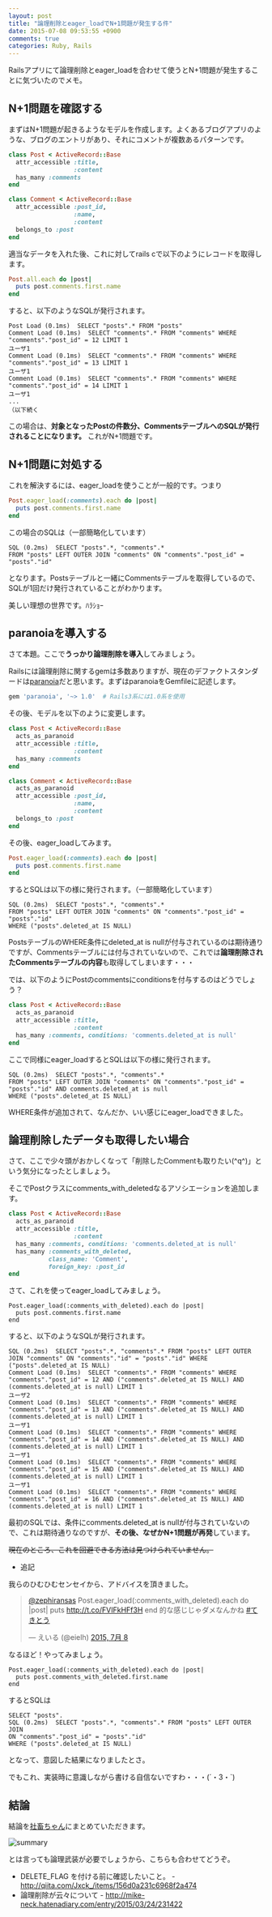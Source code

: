 ```yaml
---
layout: post
title: "論理削除とeager_loadでN+1問題が発生する件"
date: 2015-07-08 09:53:55 +0900
comments: true
categories: Ruby, Rails
---
```


Railsアプリにて論理削除とeager_loadを合わせて使うとN+1問題が発生することに気づいたのでメモ。

## N+1問題を確認する

まずはN+1問題が起きるようなモデルを作成します。よくあるブログアプリのような、ブログのエントリがあり、それにコメントが複数あるパターンです。

``` ruby
class Post < ActiveRecord::Base
  attr_accessible :title,
                  :content
  has_many :comments
end

class Comment < ActiveRecord::Base
  attr_accessible :post_id,
                  :name,
                  :content
  belongs_to :post
end
```

適当なデータを入れた後、これに対してrails cで以下のようにレコードを取得します。

``` ruby
Post.all.each do |post|
  puts post.comments.first.name
end
```

すると、以下のようなSQLが発行されます。

```
Post Load (0.1ms)  SELECT "posts".* FROM "posts"
Comment Load (0.1ms)  SELECT "comments".* FROM "comments" WHERE "comments"."post_id" = 12 LIMIT 1
ユーザ1
Comment Load (0.1ms)  SELECT "comments".* FROM "comments" WHERE "comments"."post_id" = 13 LIMIT 1
ユーザ1
Comment Load (0.1ms)  SELECT "comments".* FROM "comments" WHERE "comments"."post_id" = 14 LIMIT 1
ユーザ1
...
（以下続く
```

この場合は、**対象となったPostの件数分、CommentsテーブルへのSQLが発行されることになります。** これがN+1問題です。

## N+1問題に対処する

これを解決するには、eager_loadを使うことが一般的です。つまり

``` ruby
Post.eager_load(:comments).each do |post|
  puts post.comments.first.name
end
```

この場合のSQLは（一部簡略化しています）

```
SQL (0.2ms)  SELECT "posts".*, "comments".*
FROM "posts" LEFT OUTER JOIN "comments" ON "comments"."post_id" = "posts"."id"
```

となります。Postsテーブルと一緒にCommentsテーブルを取得しているので、SQLが1回だけ発行されていることがわかります。

美しい理想の世界です。ﾊﾗｼｮｰ

## paranoiaを導入する

さて本題。ここで**うっかり論理削除を導入**してみましょう。

Railsには論理削除に関するgemは多数ありますが、現在のデファクトスタンダードは[paranoia](https://github.com/radar/paranoia)だと思います。まずはparanoiaをGemfileに記述します。

``` ruby Gemfile
gem 'paranoia', '~> 1.0'  # Rails3系には1.0系を使用
```

その後、モデルを以下のように変更します。

``` ruby
class Post < ActiveRecord::Base
  acts_as_paranoid
  attr_accessible :title,
                  :content
  has_many :comments
end

class Comment < ActiveRecord::Base
  acts_as_paranoid
  attr_accessible :post_id,
                  :name,
                  :content
  belongs_to :post
end
```

その後、eager_loadしてみます。

``` ruby
Post.eager_load(:comments).each do |post|
  puts post.comments.first.name
end
```

するとSQLは以下の様に発行されます。（一部簡略化しています）

```
SQL (0.2ms)  SELECT "posts".*, "comments".*
FROM "posts" LEFT OUTER JOIN "comments" ON "comments"."post_id" = "posts"."id"
WHERE ("posts".deleted_at IS NULL)
```

PostsテーブルのWHERE条件にdeleted_at is nullが付与されているのは期待通りですが、Commentsテーブルには付与されていないので、これでは**論理削除されたCommentsテーブルの内容**も取得してしまいます・・・

では、以下のようにPostのcommentsにconditionsを付与するのはどうでしょう？

``` ruby
class Post < ActiveRecord::Base
  acts_as_paranoid
  attr_accessible :title,
                  :content
  has_many :comments, conditions: 'comments.deleted_at is null'
end
```

ここで同様にeager_loadするとSQLは以下の様に発行されます。

```
SQL (0.2ms)  SELECT "posts".*, "comments".*
FROM "posts" LEFT OUTER JOIN "comments" ON "comments"."post_id" = "posts"."id" AND comments.deleted_at is null
WHERE ("posts".deleted_at IS NULL)
```

WHERE条件が追加されて、なんだか、いい感じにeager_loadできました。

## 論理削除したデータも取得したい場合

さて、ここで少々頭がおかしくなって「削除したCommentも取りたい(^q^)」という気分になったとしましょう。

そこでPostクラスにcomments_with_deletedなるアソシエーションを追加します。

``` ruby
class Post < ActiveRecord::Base
  acts_as_paranoid
  attr_accessible :title,
                  :content
  has_many :comments, conditions: 'comments.deleted_at is null'
  has_many :comments_with_deleted,
           class_name: 'Comment',
           foreign_key: :post_id
end
```

さて、これを使ってeager_loadしてみましょう。

```
Post.eager_load(:comments_with_deleted).each do |post|
  puts post.comments.first.name
end
```

すると、以下のようなSQLが発行されます。

```
SQL (0.2ms)  SELECT "posts".*, "comments".* FROM "posts" LEFT OUTER JOIN "comments" ON "comments"."id" = "posts"."id" WHERE ("posts".deleted_at IS NULL)
Comment Load (0.1ms)  SELECT "comments".* FROM "comments" WHERE "comments"."post_id" = 12 AND ("comments".deleted_at IS NULL) AND (comments.deleted_at is null) LIMIT 1
ユーザ2
Comment Load (0.1ms)  SELECT "comments".* FROM "comments" WHERE "comments"."post_id" = 13 AND ("comments".deleted_at IS NULL) AND (comments.deleted_at is null) LIMIT 1
ユーザ1
Comment Load (0.1ms)  SELECT "comments".* FROM "comments" WHERE "comments"."post_id" = 14 AND ("comments".deleted_at IS NULL) AND (comments.deleted_at is null) LIMIT 1
ユーザ1
Comment Load (0.1ms)  SELECT "comments".* FROM "comments" WHERE "comments"."post_id" = 15 AND ("comments".deleted_at IS NULL) AND (comments.deleted_at is null) LIMIT 1
ユーザ1
Comment Load (0.1ms)  SELECT "comments".* FROM "comments" WHERE "comments"."post_id" = 16 AND ("comments".deleted_at IS NULL) AND (comments.deleted_at is null) LIMIT 1
```

最初のSQLでは、条件にcomments.deleted_at is nullが付与されていないので、これは期待通りなのですが、**その後、なぜかN+1問題が再発**しています。

~~現在のところ、これを回避できる方法は見つけられていません。~~

- 追記

我らのひむひむセンセイから、アドバイスを頂きました。

<blockquote class="twitter-tweet" lang="ja"><p lang="ja" dir="ltr"><a href="https://twitter.com/zephiransas">@zephiransas</a> &#10;Post.eager_load(:comments_with_deleted).each do |post|&#10; puts <a href="http://t.co/FVIFkHFf3H">http://t.co/FVIFkHFf3H</a>&#10;end&#10;的な感じじゃダメなんかね <a href="https://twitter.com/hashtag/%E3%81%A6%E3%81%8D%E3%81%A8%E3%81%86?src=hash">#てきとう</a></p>&mdash; えいる (@eielh) <a href="https://twitter.com/eielh/status/618621108854652929">2015, 7月 8</a></blockquote>
<script async src="//platform.twitter.com/widgets.js" charset="utf-8"></script>

なるほど！やってみましょう。

```
Post.eager_load(:comments_with_deleted).each do |post|
  puts post.comments_with_deleted.first.name
end
```

するとSQLは

```
SELECT "posts".
SQL (0.2ms)  SELECT "posts".*, "comments".* FROM "posts" LEFT OUTER JOIN
ON "comments"."post_id" = "posts"."id"
WHERE ("posts".deleted_at IS NULL)
```

となって、意図した結果になりましたとさ。

でもこれ、実装時に意識しながら書ける自信ないですわ・・・(´・3・`)

## 結論

結論を[社畜ちゃん](http://blog.oukasoft.com/OS/)にまとめていただきます。

![summary](/images/20150708/summary.png)

とは言っても論理武装が必要でしょうから、こちらも合わせてどうぞ。

- DELETE_FLAG を付ける前に確認したいこと。 - http://qiita.com/Jxck_/items/156d0a231c6968f2a474
- 論理削除が云々について - http://mike-neck.hatenadiary.com/entry/2015/03/24/231422
